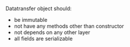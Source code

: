 Datatransfer object should:

- be immutable
- not have any methods other than constructor
- not depends on any other layer
- all fields are serializable
